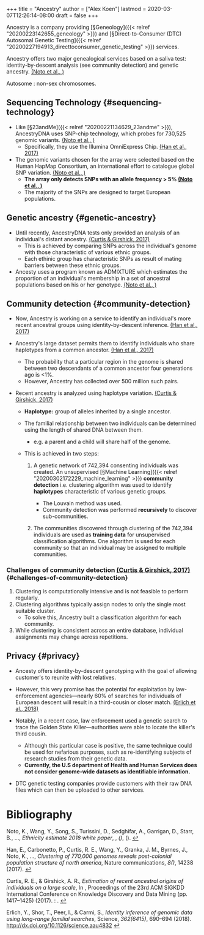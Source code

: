 +++
title = "Ancestry"
author = ["Alex Koen"]
lastmod = 2020-03-07T12:26:14-08:00
draft = false
+++

Ancestry is a company providing [§Geneology]({{< relref "20200223142655_geneology" >}}) and [§Direct-to-Consumer (DTC) Autosomal Genetic Testing]({{< relref "20200227194913_directtoconsumer_genetic_testing" >}}) services.

Ancestry offers two major genealogical services based on a saliva test: identity-by-descent analysis (see community detection) and genetic ancestry. <a id="6f93d01670cd1033affc62047021c9c6" href="#ethnicity">(Noto et al., )</a>

Autosome
: non-sex chromosomes.


## Sequencing Technology {#sequencing-technology}

-   Like [§23andMe]({{< relref "20200221134629_23andme" >}}), AncestryDNA uses SNP-chip technology, which probes for 730,525 genomic variants. <a id="6f93d01670cd1033affc62047021c9c6" href="#ethnicity">(Noto et al., )</a>
    -   Specifically, they use the Illumina OmniExpress Chip. <a id="08b172c96be4f4ef78adc0f4c19c4e60" href="#han2017clustering">(Han et al., 2017)</a>
-   The genomic variants chosen for the array were selected based on the Human HapMap Consortium, an international effort to catalogue global SNP variation. <a id="6f93d01670cd1033affc62047021c9c6" href="#ethnicity">(Noto et al., )</a>
    -   **The array only detects SNPs with an allele frequency > 5% <a id="6f93d01670cd1033affc62047021c9c6" href="#ethnicity">(Noto et al., )</a>**
    -   The majority of the SNPs are designed to target European populations.


## Genetic ancestry {#genetic-ancestry}

-   Until recently, AncestryDNA tests only provided an analysis of an individual's distant ancestry. <a id="8fee331a1d9bcba43f1e7b4277526ff5" href="#curtis2017estimation">(Curtis \& Girshick, 2017)</a>
    -   This is achieved by comparing SNPs across the individual's genome with those characteristic of various ethnic groups.
    -   Each ethinic group has characteristic SNPs as result of mating barriers between these ethnic groups.
-   Ancesty uses a program known as ADMIXTURE which estimates the proportion of an individual's membership in a set of ancestral populations based on his or her genotype. <a id="6f93d01670cd1033affc62047021c9c6" href="#ethnicity">(Noto et al., )</a>


## Community detection {#community-detection}

-   Now, Ancestry is working on a service to identify an individual's more recent ancestral groups using identity-by-descent inference. <a id="08b172c96be4f4ef78adc0f4c19c4e60" href="#han2017clustering">(Han et al., 2017)</a>

-   Ancestry's large dataset permits them to identify individuals who share haplotypes from a common ancestor. <a id="08b172c96be4f4ef78adc0f4c19c4e60" href="#han2017clustering">(Han et al., 2017)</a>
    -   The probability that a particular region in the genome is shared between two descendants of a common ancestor four generations ago is <1%.
    -   However, Ancestry has collected over 500 million such pairs.

-   Recent ancestry is analyzed using haplotype variation. <a id="8fee331a1d9bcba43f1e7b4277526ff5" href="#curtis2017estimation">(Curtis \& Girshick, 2017)</a>
    -   **Haplotype:** group of alleles inherited by a single ancestor.

    -   The familial relationship between two individuals can be determined using the length of shared DNA between them.
        -   e.g. a parent and a child will share half of the genome.

    -   This is achieved in two steps:
        1.  A genetic network of 742,394 consenting individuals was created. An unsupervised [§Machine Learning]({{< relref "20200302172229_machine_learning" >}}) **community detection** i.e. clustering algorithm was used to identify **haplotypes** characteristic of various genetic groups.
            -   The Louvain method was used.
            -   Community detection was performed **recursively** to discover sub-communities.

        2.  The communities discovered through clustering of the 742,394 individuals are used as **training data** for unsupervised classification algorithms. One algorithm is used for each community so that an individual may be assigned to multiple communities.


### Challenges of community detection <a id="8fee331a1d9bcba43f1e7b4277526ff5" href="#curtis2017estimation">(Curtis \& Girshick, 2017)</a> {#challenges-of-community-detection}

1.  Clustering is computationally intensive and is not feasible to perform regularly.
2.  Clustering algorithms typically assign nodes to only the single most suitable cluster.
    -   To solve this, Ancestry built a classification algorithm for each community.
3.  While clustering is consistent across an entire database, individual assignments may change across repetitions.


## Privacy {#privacy}

-   Ancesty offers identity-by-descent genotyping with the goal of allowing customer's to reunite with lost relatives.
-   However, this very promise has the potential for exploitation by law-enforcement agencies—nearly 60% of searches for individuals of European descent will result in a third-cousin or closer match. <a id="ff483d1ff591898a9942916050d2ca3f" href="#identity">(Erlich et al., 2018)</a>
-   Notably, in a recent case, law enforcement used a genetic search to trace the Golden State Killer—authorities were able to locate the killer's third cousin.
    -   Although this particular case is positive, the same technique could be used for nefarious purposes, such as re-identifying subjects of research studies from their genetic data.
    -   **Currently, the U.S department of Health and Human Services does not consider genome-wide datasets as identifiable information.**

-   DTC genetic testing companies provide customers with their raw DNA files which can then be uploaded to other services.

# Bibliography
<a id="ethnicity" target="_blank">Noto, K., Wang, Y., Song, S., Turissini, D., Sedghifar, A., Garrigan, D., Starr, B., …, *Ethnicity estimate 2018 white paper*, , *()*,  (). </a> [↩](#6f93d01670cd1033affc62047021c9c6)

<a id="han2017clustering" target="_blank">Han, E., Carbonetto, P., Curtis, R. E., Wang, Y., Granka, J. M., Byrnes, J., Noto, K., …, *Clustering of 770,000 genomes reveals post-colonial population structure of north america*, Nature communications, *8()*, 14238 (2017). </a> [↩](#08b172c96be4f4ef78adc0f4c19c4e60)

<a id="curtis2017estimation" target="_blank">Curtis, R. E., & Girshick, A. R., *Estimation of recent ancestral origins of individuals on a large scale*, In , Proceedings of the 23rd ACM SIGKDD International Conference on Knowledge Discovery and Data Mining (pp. 1417–1425) (2017). : .</a> [↩](#8fee331a1d9bcba43f1e7b4277526ff5)

<a id="identity" target="_blank">Erlich, Y., Shor, T., Peer, I., & Carmi, S., *Identity inference of genomic data using long-range familial searches*, Science, *362(6415)*, 690–694 (2018).  http://dx.doi.org/10.1126/science.aau4832</a> [↩](#ff483d1ff591898a9942916050d2ca3f)

